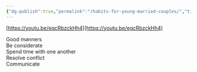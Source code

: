 ```yaml
---
{"dg-publish":true,"permalink":"/habits-for-young-married-couples/","title":"Habits for young married couples","tags":["relationships"],"created":"2022-04-24","updated":"2024-05-17"}
---
```


[https://youtu.be/eqcRbzckHh4](https://youtu.be/eqcRbzckHh4)  
  
Good manners  
Be considerate  
Spend time with one another  
Resolve conflict  
Communicate


